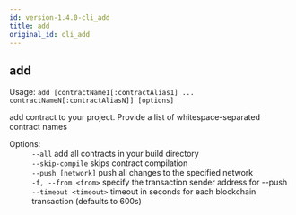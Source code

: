 ```yaml
---
id: version-1.4.0-cli_add
title: add
original_id: cli_add
---
```


<div class="cli-command"><h2 class="cli-title">add</h2><p class="cli-usage">Usage: <code>add [contractName1[:contractAlias1] ... contractNameN[:contractAliasN]] [options]</code></p><p>add contract to your project. Provide a list of whitespace-separated contract names<br/></p><dl><dt><span>Options:</span></dt><dd><div><code>--all</code> add all contracts in your build directory</div><div><code>--skip-compile</code> skips contract compilation</div><div><code>--push [network]</code> push all changes to the specified network</div><div><code>-f, --from &lt;from&gt;</code> specify the transaction sender address for --push</div><div><code>--timeout &lt;timeout&gt;</code> timeout in seconds for each blockchain transaction (defaults to 600s)</div></dd></dl></div>
